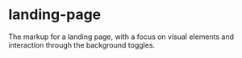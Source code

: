 # landing-page
The markup for a landing page, with a focus on visual elements and interaction through the background toggles. 
